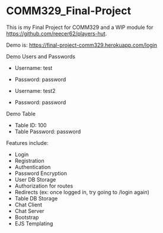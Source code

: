 # COMM329_Final-Project

This is my Final Project for COMM329 and a WIP module for https://github.com/reecer62/players-hut.

Demo is: https://final-project-comm329.herokuapp.com/login

Demo Users and Passwords
- Username: test
- Password: password

- Username: test2
- Password: password

Demo Table
- Table ID: 100
- Table Password: password

Features include:
- Login
- Registration
- Authentication
- Password Encryption
- User DB Storage
- Authorization for routes
- Redirects (ex: once logged in, try going to /login again)
- Table DB Storage
- Chat Client
- Chat Server
- Bootstrap
- EJS Templating
